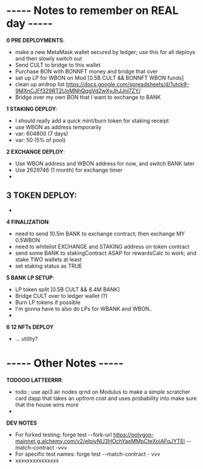 
# ----- Notes to remember on REAL day -----

**0 PRE DEPLOYMENTS**:
- make a new MetaMask wallet secured by ledger; use this for all deploys and then slowly switch out
- Send CULT to bridge to this wallet
- Purchase BON with BONNFT money and bridge that over
- set up LP for WBON on Mod [0.5B CULT &&  BONNFT WBON funds]
- clean up airdrop list https://docs.google.com/spreadsheets/d/1utck9-9MXnCJFf329RT2UoMNhQqgVd2wXyJhJJnl7ZY/
- Bridge over my own BON that I want to exchange to BANK

**1 STAKING DEPLOY**:
- I should really add a quick mint/burn token for staking receipt
- use WBON as address temporarily
- var: 604800 (7 days)
- var: 50 (5% of pool)

**2 EXCHANGE DEPLOY**:
- Use WBON address and WBON address for now, and switch BANK later
- Use 2629746 (1 month) for exchange timer
- 

**3 TOKEN DEPLOY**:
- 
- 

**4 FINALIZATION**:
- need to send 10.5m BANK to exchange contract; then exchange MY 0.5WBON
- need to whitelist EXCHANGE and STAKING address on token contract
- send some BANK to stakingContract ASAP for rewardsCalc to work; and stake TWO wallets at least
- set staking status as TRUE

**5 BANK LP SETUP**:
- LP token split [0.5B CULT && 8.4M BANK]
- Bridge CULT over to ledger wallet (?)
- Burn LP tokens if possible
- I'm gonna have to also do LPs for WBANK and WBON..
- 

**6 12 NFTs DEPLOY**
- ... utility?


# ----- Other Notes -----

**TODOOO LATTEERRR**:
- todo ; use api3 air nodes qrnd on Modulus to make a simple scratcher card dapp that takes an upfront cost and uses probability into make sure that the house wins more
- 

**DEV NOTES**
- For forked testing: forge test --fork-url https://polygon-mainnet.g.alchemy.com/v2/elpiyNU3HOchYaeMMpCteXolAFqJYTEi --match-contract <test contract name> -vvv
- For specific test names: forge test --match-contract <test contract name>- vvv
- xxxxxxxxxxxxxxx
